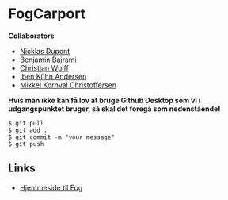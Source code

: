 # FogCarport

**Collaborators**
- [Nicklas Dupont](https://github.com/TheDanishWonder)
- [Benjamin Bajrami](https://github.com/Aeydin24)
- [Christian Wulff](https://github.com/cwulfftorn)
- [Iben Kühn Andersen](https://github.com/IbenKAndersen)
- [Mikkel Kornval Christoffersen](https://github.com/Kornvalles)

**Hvis man ikke kan få lov at bruge Github Desktop som vi i udgangspunktet bruger, så skal det foregå som nedenstående!**
```
$ git pull
$ git add .
$ git commit -m "your message"
$ git push
```


## Links
- [Hjemmeside til Fog](https://www.johannesfog.dk/byggecenter/landingpages/carporte/)
